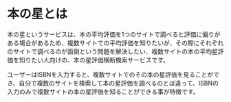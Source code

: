 # 本の星とは

本の星というサービスは、本の平均評価を1つのサイトで調べると評価に偏りがある場合があるため、複数サイトでの平均評価を知りたいが、その際にそれぞれのサイトで調べるのが面倒という問題を解決したい、複数サイトの本の平均星評価を知りたい人向けの、本の星評価横断検索サービスです。

ユーザーはISBNを入力すると、複数サイトでのその本の星評価を見ることができ、自分で複数のサイトを検索して本の星評価を調べるのとは違って、ISBNの入力のみで複数サイトの本の星評価を知ることができる事が特徴です。
